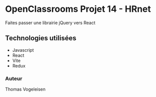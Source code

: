 # OpenClassrooms Projet 14 - HRnet

Faites passer une librairie jQuery vers React

## Technologies utilisées

- Javascript
- React
- Vite
- Redux

### Auteur

Thomas Vogeleisen
